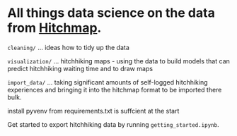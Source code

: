 # All things data science on the data from [Hitchmap](https://hitchmap.com).

`cleaning/` ... ideas how to tidy up the data

`visualization/` ... hitchhiking maps - using the data to build models that can predict hitchhiking waiting time and to draw maps

`import_data/` ... taking significant amounts of self-logged hitchhiking experiences and bringing it into the hitchmap format to be imported there bulk.


install pyvenv from requirements.txt is suffcient at the start

Get started to export hitchhiking data by running `getting_started.ipynb`.